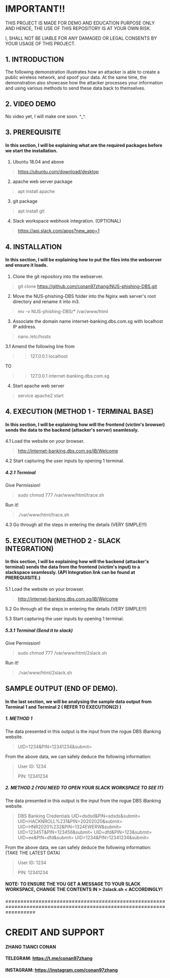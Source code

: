 # IMPORTANT!!

THIS PROJECT IS MADE FOR DEMO AND EDUCATION PURPOSE ONLY AND HENCE, THE USE OF THIS REPOSITORY IS AT YOUR OWN RISK. 

I, SHALL NOT BE LIABLE FOR ANY DAMAGED OR LEGAL CONSENTS BY YOUR USAGE OF THIS PROJECT.

## 1. INTRODUCTION

The following demonstration illustrates how an attacker is able to create a public wireless network, and spoof your data.
At the same time, the demonstration also showcase how the attacker processes your information and using various methods to send these data back to themselves.

## 2. VIDEO DEMO

No video yet, I will make one soon. ^_^. 

## 3. PREREQUISITE

#### In this section, I will be explaining what are the required packages before we start the installation.
1. Ubuntu 18.04 and above
> https://ubuntu.com/download/desktop
2. apache web server package
> apt install apache
3. git package
> apt install git
4. Slack workspace webhook integration. (OPTIONAL)
> https://api.slack.com/apps?new_app=1

## 4. INSTALLATION

#### In this section, I will be explaining how to put the files into the webserver and ensure it loads.

1. Clone the git repository into the webserver.
> git clone https://github.com/conan97zhang/NUS-phishing-DBS.git

2. Move the NUS-phishing-DBS folder into the Nginx web server's root directory and rename it into m3.
> mv -v NUS-phishing-DBS/* /var/www/html

3. Associate the domain name internet-banking.dbs.com.sg with localhost IP address.
> nano /etc/hosts

3.1 Amend the following line from

>> 127.0.0.1    localhost

TO

>> 127.0.0.1    internet-banking.dbs.com.sg

4. Start apache web server

> service apache2 start

## 4. EXECUTION (METHOD 1 - TERMINAL BASE)

#### In this section, I will be explaining how will the frontend (victim's browser) sends the data to the backend (attacker's server) seamlessly.

4.1 Load the website on your browser.

> http://internet-banking.dbs.com.sg/IB/Welcome

4.2 Start capturing the user inputs by opening 1 terminal.

##### 4.2.1 Terminal

Give Permission!

> sudo chmod 777 /var/www/html/trace.sh

Run it!

> ./var/www/html/trace.sh 

4.3 Go through all the steps in entering the details (VERY SIMPLE!!!)

## 5. EXECUTION (METHOD 2 - SLACK INTEGRATION)

#### In this section, I will be explaining how will the backend (attacker's terminal) sends the data from the frontend (victim's input) to a slackspace seamlessly. (API Integration link can be found at PREREQUISITE.)

5.1 Load the website on your browser.

> http://internet-banking.dbs.com.sg/IB/Welcome

5.2 Go through all the steps in entering the details (VERY SIMPLE!!!)

5.3 Start capturing the user inputs by opening 1 terminal.

##### 5.3.1 Terminal (Send it to slack)
Give Permission!

> sudo chmod 777 /var/www/html/2slack.sh

Run it!

> ./var/www/html/2slack.sh 

## SAMPLE OUTPUT (END OF DEMO).

#### In the last section, we will be analysing the sample data output from Terminal 1 and Terminal 2 ( REFER TO EXECUTION(2) )

##### 1. METHOD 1

The data presented in this output is the input from the rogue DBS iBanking website.

>UID=1234&PIN=12341234&submit=

From the above data, we can safely deduce the following information:

> User ID: 1234
>
> PIN: 12341234

##### 2. METHOD 2 (YOU NEED TO OPEN YOUR SLACK WORKSPACE TO SEE IT)

The data presented in this output is the input from the rogue DBS iBanking website. 

>DBS Banking Credentials
>UID=dsdsd&PIN=sdsds&submit=
>UID=HACKNROLL%231&PIN=20202020&submit=
>UID=HNR2020%232&PIN=1324EWERW&submit=
>UID=12345T&PIN=123456&submit=
>UID=dfd&PIN=123&submit=
>UID=ee&PIN=dfd&submit=
>UID=1234&PIN=12341234&submit=

From the above data, we can safely deduce the following information: (TAKE THE LATEST DATA)

> User ID: 1234
>
> PIN: 12341234

#### NOTE: TO ENSURE THE YOU GET A MESSAGE TO YOUR SLACK WORKSPACE, CHANGE THE CONTENTS IN > 2slack.sh < ACCORDINGLY!

##### ====================================================================================================================

# CREDIT AND SUPPORT

#### ZHANG TIANCI CONAN
#### TELEGRAM: https://t.me/conan97zhang
#### INSTAGRAM: https://instagram.com/conan97zhang
